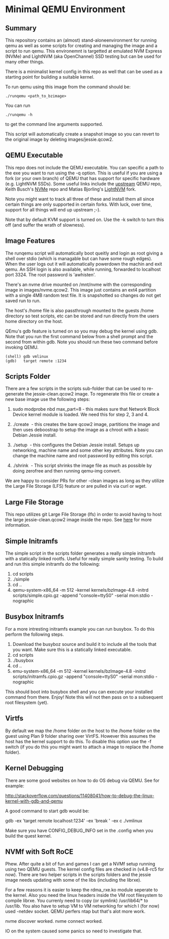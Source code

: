 # Minimal QEMU Environment

## Summary

This repository contains an (almost) stand-aloneenvironment for
running qemu as well as some scripts for creating and managing the
image and a script to run qemu. This environemnt is targetted at
emulated NVM Express (NVMe) and LightNVM (aka OpenChannel) SSD testing
but can be used for many other things.

There is a minimalist kernel config in this repo as well that can be used as
a starting point for building a suitable kernel.

To run qemu using this image from the command should be:

```
./runqemu <path_to_bzimage>
```

You can run
```
./runqemu -h
```
to get the command line arguments supported.

This script will automatically create a snapshot image so you can revert
to the original image by deleting images/jessie.qcow2.

## QEMU Executable

This repo does not include the QEMU executable. You can specific a
path to the exe you want to run using the -q option. This is useful if
you are using a fork (or your own branch) of QEMU that has support for
specific hardware (e.g. LightNVM SSDs). Some useful links include the
[upstream](http://git.qemu-project.org/qemu.git) QEMU repo, Keith
Busch's [NVMe](git://git.infradead.org/users/kbusch/qemu-nvme.git)
repo and Matias Bjorling's
[LightNVM](https://github.com/OpenChannelSSD/qemu-nvme) fork.

Note you might want to track all three of these and install them all
since certain things are only supported in certain forks. With luck,
over time, support for all things will end up upstream ;-).

Note that by default KVM support is turned on. Use the -k switch to
turn this off (and suffer the wrath of slowness).

## Image Features

The runqemu script will automatically boot queitly and login as root
giving a shell over stdio (which is managable but can have some rough
edges). When the user logs out it will automatically powerdown the
machin and exit qemu. An SSH login is also available, while running,
forwarded to localhost port 3324. The root password is 'awhisten'.

There's an nvme drive mounted on /mnt/nvme with the corresponding
image in images/nvme.qcow2. This image just contains an ext4 partition
with a single 4MB random test file. It is snapshotted so changes do not
get saved run to run.

The host's /home file is also passthrough mounted to the guests /home
directory so test scripts, etc can be stored and run directly from the
users home directory on the host.

QEmu's gdb feature is turned on so you may debug the kernel using
gdb. Note that you run the first command below from a shell prompt and
the second from within gdb. Note you should run these two command
before invoking QEMU.

```
(shell) gdb vmlinux
(gdb)   target remote :1234
```
## Scripts Folder

There are a few scripts in the scripts sub-folder that can be used to
re-generate the jessie-clean.qcow2 image. To regenerate this file or
create a new base image use the following steps:

   1. sudo modprobe nbd max_part=8 - this makes sure that Network
   Block Device kernel module is loaded. We need this for step 2, 3
   and 4.

   2. ./create <image name> - this creates the bare qcow2 image,
   partitions the image and then uses deboostrap to setup the image as
   a chroot with a basic Debian Jessie install.

   3. ./setup <image name> - this configures the Debian Jessie
   install. Setups up networking, machine name and some other key
   attributes. Note you can change the machine name and root password
   by editing this script.

   4. ./shrink <image name> - This script shrinks the image file as
   much as possible by doing zerofree and then running qemu-img
   convert.

We are happy to consider PRs for other -clean images as long as they
utilize the Large File Storage (LFS) feature or are pulled in via curl
or wget.

## Large File Storage

This repo utilizes git Large File Storage (lfs) in order to avoid
having to host the large jessie-clean.qcow2 image inside the repo. See
[here](https://git-lfs.github.com/) for more information.

## Simple Initramfs

The simple script in the scripts folder generates a really simple
initramfs with a statically linked rootfs. Useful for really simple
sanity testing. To build and run this simple initramfs do the
following:

  1. cd scripts
  2. ./simple
  3. cd ..
  4. qemu-system-x86_64 -m 512 -kernel kernels/bzImage-4.8 -initrd
  scripts/simple.cpio.gz -append "console=ttyS0" -serial mon:stdio
  -nographic

## Busybox Initramfs

For a more intresting initramfs example you can run busybox. To do
this perform the following steps.

  1. Download the busyboz source and build it to include all the tools
  that you want. Make sure this is a statically linked executable.
  2. cd scripts
  3. ./busybox <path to busybox exe>
  4. cd ..
  5. emu-system-x86_64 -m 512 -kernel kernels/bzImage-4.8 -initrd
  scripts/initramfs.cpio.gz -append "console=ttyS0" -serial mon:stdio
  -nographic

This should boot into busybox shell and you can execute your installed
command from there. Enjoy! Note this will not then pass on to a
subsequent root filesystem (yet).

## Virtfs

By default we map the /home folder on the host to the /home folder on
the guest using Plan 9 folder sharing over VirtFS. However this
assumes the host has the kernel support to do this. To disable this
option use the -f switch (if you do this you might want to attach a
image to replace the /home folder).

## Kernel Debugging

There are some good websites on how to do OS debug via QEMU. See for
example:

http://stackoverflow.com/questions/11408041/how-to-debug-the-linux-kernel-with-gdb-and-qemu

A good command to start gdb would be:

gdb -ex 'target remote localhost:1234' -ex 'break <function>' -ex c ./vmlinux

Make sure you have CONFIG_DEBUG_INFO set in the .config when you build
the quest kernel.

## NVMf with Soft RoCE

Phew. After quite a bit of fun and games I can get a NVMf setup
running using two QEMU guests. The kernel config files are checked in
(v4.8-rc5 for now). There are two helper scripts in the scripts
folders and the jessie image needs updating with some of the libs
(including the librxe).

For a few reasons it is easier to keep the rdma_rxe.ko module seperate
to the kernel. Also you need the linux headers inside the VM root
filesystem to compile librxe. You currenly need to copy (or symlink)
/usr/lib64/* to /usr/lib. You also have to setup VM to VM networking
for which I (for now) used -netdev socket. QEMU perfers ntap but
that's alot more work.

nvme discover worked.
nvme connect worked.

IO on the system caused some panics so need to investigate that.
